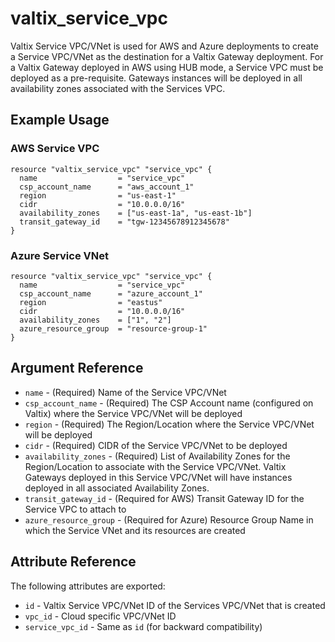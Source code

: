 # valtix_service_vpc
Valtix Service VPC/VNet is used for AWS and Azure deployments to create a  Service VPC/VNet as the destination for a Valtix Gateway deployment.  For a Valtix Gateway deployed in AWS using HUB mode, a Service VPC must be deployed as a pre-requisite.  Gateways instances will be deployed in all availability zones associated with the Services VPC.

## Example Usage

### AWS Service VPC
```hcl
resource "valtix_service_vpc" "service_vpc" {
  name                  = "service_vpc"
  csp_account_name      = "aws_account_1"
  region                = "us-east-1"
  cidr                  = "10.0.0.0/16"
  availability_zones    = ["us-east-1a", "us-east-1b"]
  transit_gateway_id    = "tgw-12345678912345678"
}
```

### Azure Service VNet
```
resource "valtix_service_vpc" "service_vpc" {
  name                  = "service_vpc"
  csp_account_name      = "azure_account_1"
  region                = "eastus"
  cidr                  = "10.0.0.0/16"
  availability_zones    = ["1", "2"]
  azure_resource_group  = "resource-group-1"
}
```

## Argument Reference
* `name` - (Required) Name of the Service VPC/VNet
* `csp_account_name` - (Required) The CSP Account name (configured on Valtix) where the Service VPC/VNet will be deployed
* `region` - (Required) The Region/Location where the Service VPC/VNet will be deployed
* `cidr` - (Required) CIDR of the Service VPC/VNet to be deployed
* `availability_zones` - (Required) List of Availability Zones for the Region/Location to associate with the Service VPC/VNet. Valtix Gateways deployed in this Service VPC/VNet will have instances deployed in all associated Availability Zones.
* `transit_gateway_id` - (Required for AWS) Transit Gateway ID for the Service VPC to attach to
* `azure_resource_group` - (Required for Azure) Resource Group Name in which the Service VNet and its resources are created

## Attribute Reference
The following attributes are exported:

* `id` - Valtix Service VPC/VNet ID of the Services VPC/VNet that is created
* `vpc_id` - Cloud specific VPC/VNet ID
* `service_vpc_id` - Same as `id` (for backward compatibility)